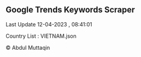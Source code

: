 

## Google Trends Keywords Scraper 
 
Last Update 12-04-2023 , 08:41:01

Country List :
VIETNAM.json



© Abdul Muttaqin 
